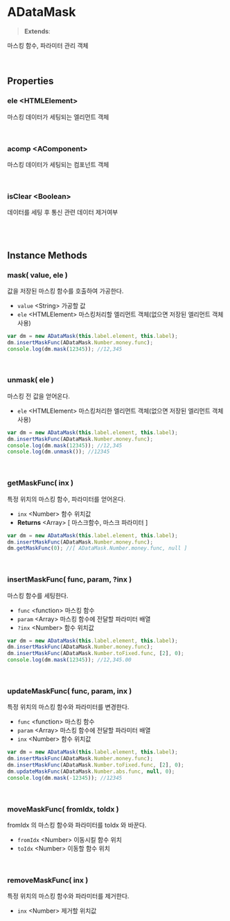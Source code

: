 # ADataMask
> **Extends**:

마스킹 함수, 파라미터 관리 객체

<br/>

## Properties

### ele \<HTMLElement>

마스킹 데이터가 세팅되는 엘리먼트 객체

<br/>

### acomp \<AComponent>

마스킹 데이터가 세팅되는 컴포넌트 객체

<br/>

<!-- 
### maskFuncs \<Array>

마스킹 함수 저장 배열

<br/>

### maskParams \<Array>

마스킹 함수에 전달할 파라미터 저장 배열

<br/>
 -->

### isClear \<Boolean>

데이터를 세팅 후 통신 관련 데이터 제거여부

<br/>
<br/>

## Instance Methods

### mask( value, ele )

값을 저장된 마스킹 함수를 호출하여 가공한다.

* `value` \<String> 가공할 값
* `ele` \<HTMLElement> 마스킹처리할 엘리먼트 객체(없으면 저장된 엘리먼트 객체 사용)

```js
var dm = new ADataMask(this.label.element, this.label);
dm.insertMaskFunc(ADataMask.Number.money.func);
console.log(dm.mask(12345)); //12,345
```

<br/>

### unmask( ele )

마스킹 전 값을 얻어온다.

* `ele` \<HTMLElement> 마스킹처리한 엘리먼트 객체(없으면 저장된 엘리먼트 객체 사용)

```js
var dm = new ADataMask(this.label.element, this.label);
dm.insertMaskFunc(ADataMask.Number.money.func);
console.log(dm.mask(12345)); //12,345
console.log(dm.unmask()); //12345
```

<br/>

### getMaskFunc( inx )

특정 위치의 마스킹 함수, 파라미터를 얻어온다.

* `inx` \<Number> 함수 위치값
* **Returns** \<Array> [ 마스크함수, 마스크 파라미터 ]

```js
var dm = new ADataMask(this.label.element, this.label);
dm.insertMaskFunc(ADataMask.Number.money.func);
dm.getMaskFunc(0); //[ ADataMask.Number.money.func, null ]
```

<br/>

### insertMaskFunc( func, param, ?inx )

마스킹 함수를 세팅한다.

* `func` \<function> 마스킹 함수
* `param` \<Array> 마스킹 함수에 전달할 파라미터 배열
* `?inx` \<Number> 함수 위치값

```js
var dm = new ADataMask(this.label.element, this.label);
dm.insertMaskFunc(ADataMask.Number.money.func);
dm.insertMaskFunc(ADataMask.Number.toFixed.func, [2], 0);
console.log(dm.mask(12345)); //12,345.00
```

<br/>

### updateMaskFunc( func, param, inx )

특정 위치의 마스킹 함수와 파라미터를 변경한다.

* `func` \<function> 마스킹 함수
* `param` \<Array> 마스킹 함수에 전달할 파라미터 배열
* `inx` \<Number> 함수 위치값

```js
var dm = new ADataMask(this.label.element, this.label);
dm.insertMaskFunc(ADataMask.Number.money.func);
dm.insertMaskFunc(ADataMask.Number.toFixed.func, [2], 0);
dm.updateMaskFunc(ADataMask.Number.abs.func, null, 0);
console.log(dm.mask(-12345)); //12345
```

<br/>

### moveMaskFunc( fromIdx, toIdx )

fromIdx 의 마스킹 함수와 파라미터를 toIdx 와 바꾼다.

* `fromIdx` \<Number> 이동시킬 함수 위치
* `toIdx` \<Number> 이동할 함수 위치

<br/>

### removeMaskFunc( inx )

특정 위치의 마스킹 함수와 파라미터를 제거한다.

* `inx` \<Number> 제거할 위치값

<br/>

<!-- 

### resetElement()



* **Parameters**: 


* **Usage**: 
```js

```

<br/>

### setOriginal()



* **Parameters**: 


* **Usage**: 
```js

```

<br/>

### getOriginal()



* **Parameters**: 


* **Usage**: 
```js

```

<br/>

### ADataMask.setQueryData()



* **Parameters**: 


* **Usage**: 
```js

```

<br/>

### ADataMask.getQueryData()



* **Parameters**: 


* **Usage**: 
```js

```

<br/>

### ADataMask.clearQueryData()



* **Parameters**: 


* **Usage**: 
```js

```

<br/>



 -->


